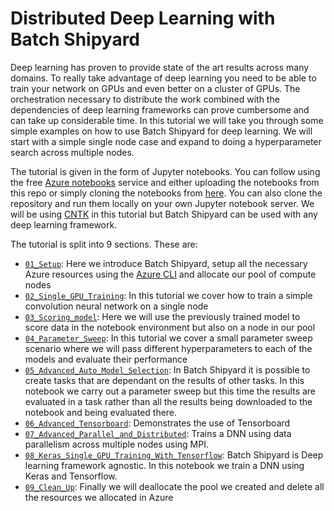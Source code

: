 # Distributed Deep Learning with Batch Shipyard
Deep learning has proven to provide state of the art results across many
domains. To really take advantage of deep learning you need to be able to
train your network on GPUs and even better on a cluster of GPUs. The
orchestration necessary to distribute the work combined with the
dependencies of deep learning frameworks can prove cumbersome and can take
up considerable time. In this tutorial we will take you through some simple
examples on how to use Batch Shipyard for deep learning. We will start
with a simple single node case and expand to doing a hyperparameter search
across multiple nodes.

The tutorial is given in the form of Jupyter notebooks. You can follow
using the free [Azure notebooks](https://notebooks.azure.com) service and
either uploading the notebooks from this repo or simply cloning the
notebooks from [here](https://notebooks.azure.com/masalvar/libraries/ddlwbs).
You can also clone the repository and run them locally on your own Jupyter
notebook server. We will be using [CNTK](https://github.com/Microsoft/CNTK)
in this tutorial but Batch Shipyard can be used with any deep learning
framework.

The tutorial is split into 9 sections. These are:

- [`01_Setup`](01_Setup.ipynb): Here we introduce Batch Shipyard, setup all
the necessary Azure resources using the
[Azure CLI](https://docs.microsoft.com/en-us/cli/azure/install-azure-cli) and
allocate our pool of compute nodes
- [`02_Single_GPU_Training`](02_Single_GPU_Training.ipynb): In this tutorial
we cover how to train a simple convolution neural network on a single node
- [`03_Scoring_model`](03_Scoring_model.ipynb): Here we will use the
previously trained model to score data in the notebook environment but also
on a node in our pool
- [`04_Parameter_Sweep`](04_Parameter_Sweep.ipynb): In this tutorial we
cover a small parameter sweep scenario where we will pass different
hyperparameters to each of the models and evaluate their performance
- [`05_Advanced_Auto_Model_Selection`](05_Advanced_Auto_Model_Selection.ipynb):
In Batch Shipyard it is possible to create tasks that are dependant on the
results of other tasks. In this notebook we carry out a parameter sweep but
this time the results are evaluated in a task rather than all the results
being downloaded to the notebook and being evaluated there.
- [`06_Advanced_Tensorboard`](06_Advanced_Tensorboard.ipynb): Demonstrates
the use of Tensorboard
- [`07_Advanced_Parallel_and_Distributed`](07_Advanced_Parallel_and_Distributed.ipynb):
Trains a DNN using data parallelism across multiple nodes using MPI.
- [`08_Keras_Single_GPU_Training_With_Tensorflow`](08_Keras_Single_GPU_Training_With_Tensorflow.ipynb):
Batch Shipyard is Deep learning framework agnostic. In this notebook we
train a DNN using Keras and Tensorflow.
- [`09_Clean_Up`](09_Clean_Up.ipynb): Finally we will deallocate the pool
we created and delete all the resources we allocated in Azure
